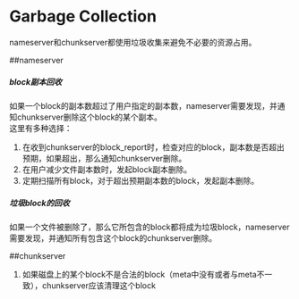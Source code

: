 Garbage Collection
======

nameserver和chunkserver都使用垃圾收集来避免不必要的资源占用。

##nameserver  
##### block副本回收  
如果一个block的副本数超过了用户指定的副本数，nameserver需要发现，并通知chunkserver删除这个block的某个副本。  
这里有多种选择：  
1. 在收到chunkserver的block_report时，检查对应的block，副本数是否超出预期，如果超出，那么通知chunkserver删除。  
2. 在用户减少文件副本数时，发起block副本删除。  
3. 定期扫描所有block，对于超出预期副本数的block，发起副本删除。  

##### 垃圾block的回收  
如果一个文件被删除了，那么它所包含的block都将成为垃圾block，nameserver需要发现，并通知所有包含这个block的chunkserver删除。

##chunkserver  
1. 如果磁盘上的某个block不是合法的block（meta中没有或者与meta不一致），chunkserver应该清理这个block
